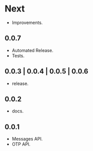 # Next

- Improvements.

## 0.0.7

- Automated Release.
- Tests.

## 0.0.3 | 0.0.4 | 0.0.5 | 0.0.6

- release.

## 0.0.2

- docs.

## 0.0.1

- Messages API.
- OTP API.
